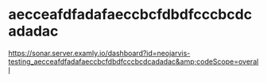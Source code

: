 # aecceafdfadafaeccbcfdbdfcccbcdcadadac
https://sonar.server.examly.io/dashboard?id=neojarvis-testing_aecceafdfadafaeccbcfdbdfcccbcdcadadac&amp;codeScope=overall
